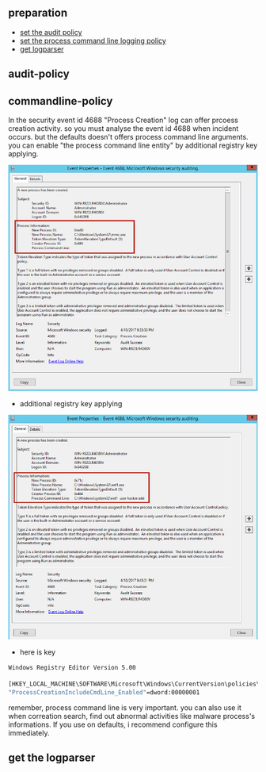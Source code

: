 ## preparation
 - [set the audit policy](#audit-policy)
 - [set the process command line logging policy](#commandline-policy)
 - [get logparser](#get-the-logparser)

## audit-policy

## commandline-policy
 In the security event id 4688 "Process Creation" log can offer prcoess creation activity. 
 so you must analyse the event id 4688 when incident occurs. 
 but the defaults doesn't offers process command line arguments.
 you can enable "the process command line entity" by additional registry key applying.

<img src="https://github.com/password123456/window_eventlog_parse/blob/master/setup/process_cmdline1.png">

 - additional registry key applying
<img src="https://github.com/password123456/window_eventlog_parse/blob/master/setup/process_cmdline2.png">

 - here is key
```sh
Windows Registry Editor Version 5.00

[HKEY_LOCAL_MACHINE\SOFTWARE\Microsoft\Windows\CurrentVersion\policies\system\Audit]
"ProcessCreationIncludeCmdLine_Enabled"=dword:00000001
```

remember, process command line is very important. 
you can also use it when correation search, find out abnormal activities like malware process's informations.
If you use on defaults, i recommend configure this immediately.

## get the logparser